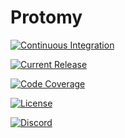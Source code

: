 # Protomy

[![Continuous Integration](https://img.shields.io/github/workflow/status/protomy/protomy/Continuous%20Integration/master?style=for-the-badge)](https://github.com/protomy/protomy/actions?query=workflow%3A%22Continuous+Integration%22)

[![Current Release](https://img.shields.io/github/v/release/protomy/protomy?style=for-the-badge)](https://github.com/protomy/protomy/releases)

[![Code Coverage](https://img.shields.io/codecov/c/github/protomy/protomy/master?style=for-the-badge)](https://codecov.io/gh/protomy/protomy/branch/master)

[![License](https://img.shields.io/github/license/protomy/protomy?style=for-the-badge)](https://github.com/protomy/protomy/blob/master/LICENSE)

[![Discord](https://img.shields.io/discord/712690295271194655?style=for-the-badge)](https://discord.gg/Avh8sk)